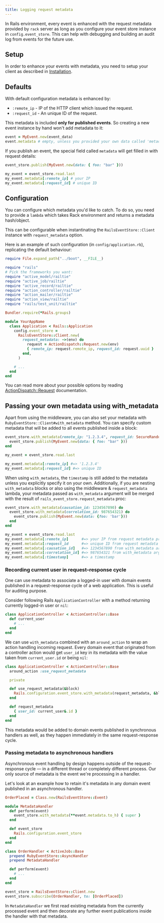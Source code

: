 ```yaml
---
title: Logging request metadata
---
```


In Rails environment, every event is enhanced with the request metadata provided by `rack` server as long as you configure your event store instance in `config.event_store`. This can help with debugging and building an audit log from events for the future use.

## Setup

In order to enhance your events with metadata, you need to setup your client as described in [Installation](/docs/v1/install).

## Defaults

With default configuration metadata is enhanced by:

- `:remote_ip` - IP of the HTTP client which issued the request.
- `:request_id` - An unique ID of the request.

This metadata is included **only for published events**. So creating a new event instance by hand won't add metadata to it:

```ruby
event = MyEvent.new(event_data)
event.metadata # empty, unless you provided your own data called 'metadata'.
```

If you publish an event, the special field called `metadata` will get filled in with request details:

```ruby
event_store.publish(MyEvent.new(data: { foo: "bar" }))

my_event = event_store.read.last
my_event.metadata[:remote_ip] # your IP
my_event.metadata[:request_id] # unique ID
```

## Configuration

You can configure which metadata you'd like to catch. To do so, you need to provide a `lambda` which takes Rack environment and returns a metadata hash/object.

This can be configurable when instantinating the `RailsEventStore::Client` instance with `request_metadata` option.

Here is an example of such configuration (in `config/application.rb`), replicating the default behaviour:

```ruby
require File.expand_path("../boot", __FILE__)

require "rails"
# Pick the frameworks you want:
require "active_model/railtie"
require "active_job/railtie"
require "active_record/railtie"
require "action_controller/railtie"
require "action_mailer/railtie"
require "action_view/railtie"
require "rails/test_unit/railtie"

Bundler.require(*Rails.groups)

module YourAppName
  class Application < Rails::Application
    config.event_store =
      RailsEventStore::Client.new(
        request_metadata: ->(env) do
          request = ActionDispatch::Request.new(env)
          { remote_ip: request.remote_ip, request_id: request.uuid }
        end,
      )

    # ...
  end
end
```

You can read more about your possible options by reading [ActionDispatch::Request](http://api.rubyonrails.org/classes/ActionDispatch/Request.html) documentation.

## Passing your own metadata using with_metadata

Apart from using the middleware, you can also set your metadata with `RubyEventStore::Client#with_metadata` method. You can specify custom metadata that will be added to all events published inside a block:

```ruby
event_store.with_metadata(remote_ip: "1.2.3.4", request_id: SecureRandom.uuid) do
  event_store.publish(MyEvent.new(data: { foo: "bar" }))
end

my_event = event_store.read.last

my_event.metadata[:remote_ip] #=> '1.2.3.4'
my_event.metadata[:request_id] #=> unique ID
```

When using `with_metadata`, the `timestamp` is still added to the metadata unless you explicitly specify it on your own. Additionally, if you are nesting `with_metadata` blocks or also using the middleware & `request_metadata` lambda, your metadata passed as `with_metadata` argument will be merged with the result of `rails_event_store.request_metadata` proc:

```ruby
event_store.with_metadata(causation_id: 1234567890) do
  event_store.with_metadata(correlation_id: 987654321) do
    event_store.publish(MyEvent.new(data: {foo: 'bar'}))
  end
end

my_event = event_store.read.last
my_event.metadata[:remote_ip]      #=> your IP from request metadata proc
my_event.metadata[:request_id      #=> unique ID from request metadata proc
my_event.metadata[:causation_id]   #=> 1234567890 from with_metadata argument
my_event.metadata[:correlation_id] #=> 987654321 from with_metadata argument
my_event.metadata[:timestamp]      #=> a timestamp
```

### Recording current user in request–response cycle

One can use metadata to associate a logged-in user with domain events published in a request-response cycle of a web application. This is useful for auditing purpose.

Consider following Rails `ApplicationController` with a method returning currently logged-in user or `nil`:

```ruby
class ApplicationController < ActionController::Base
  def current_user
    # ...
  end
end
```

We can use `with_metadata` combined with an `around_action` to wrap an action handling incoming request. Every domain event that originated from a controller action would get `user_id` key in its metadata with the value taken from `current_user.id` or being `nil`:

```ruby
class ApplicationController < ActionController::Base
  around_action :use_request_metadata

  private

  def use_request_metadata(&block)
    Rails.configuration.event_store.with_metadata(request_metadata, &block)
  end

  def request_metadata
    { user_id: current_user&.id }
  end
end
```

This metadata would be added to domain events published in synchronous handlers as well, as they happen immediately in the same request-response cycle.

### Passing metadata to asynchronous handlers

Asynchronous event handling by design happens outside of the request-response cycle — in a different thread or completely different process. Our only source of metadata is the event we're processing in a handler.

Let's look at an example how to retain it's metadata in any domain event published in an asynchronous handler.

```ruby
OrderPlaced = Class.new(RailsEventStore::Event)

module MetadataHandler
  def perform(event)
    event_store.with_metadata(**event.metadata.to_h) { super }
  end

  def event_store
    Rails.configuration.event_store
  end
end

class OrderHandler < ActiveJob::Base
  prepend RubyEventStore::AsyncHandler
  prepend MetadataHandler

  def perform(event)
    # ...
  end
end

event_store = RailsEventStore::Client.new
event_store.subscribe(OrderHandler, to: [OrderPlaced])
```

In `MetadataHandler` we first read existing metadata from the currently processed event and then decorate any further event publications inside the handler with that metadata.
